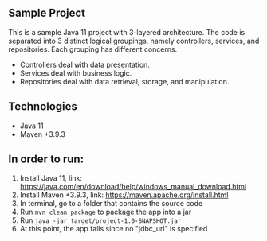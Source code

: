 ## Sample Project
This is a sample Java 11 project with 3-layered architecture. The code is separated into
3 distinct logical groupings, namely controllers, services, and repositories. Each grouping has different concerns.
 - Controllers deal with data presentation.
 - Services deal with business logic.
 - Repositories deal with data retrieval, storage, and manipulation.
 
## Technologies
- Java 11
- Maven +3.9.3

## In order to run:
1. Install Java 11, link: https://java.com/en/download/help/windows_manual_download.html
2. Install Maven +3.9.3, link: https://maven.apache.org/install.html
3. In terminal, go to a folder that contains the source code
4. Run `mvn clean package` to package the app into a jar
5. Run `java -jar target/project-1.0-SNAPSHOT.jar`
6. At this point, the app fails since no "jdbc_url" is specified
